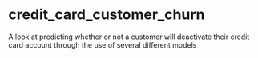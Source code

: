 # credit_card_customer_churn
A look at predicting whether or not a customer will deactivate their credit card account through the use of several different models
